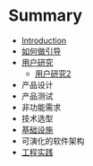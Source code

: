 # Summary

* [Introduction](README.md)
* [如何做引导](how-to-facilitate/README.md)
* [用户研究](yong_hu_yan_jiu.md)
   * [用户研究2](yong_hu_yan_jiu_2.md)
* 产品设计
* 产品测试
* 非功能需求
* 技术选型
* [基础设施](infrastructure/README.md)
* 可演化的软件架构
* [工程实践](project-practises/README.md)

